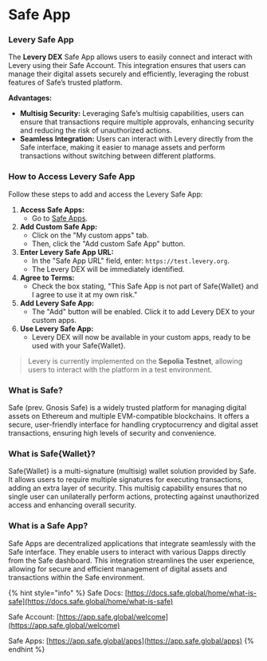 # Safe App

### Levery Safe App

The **Levery DEX** Safe App allows users to easily connect and interact with Levery using their Safe Account. This integration ensures that users can manage their digital assets securely and efficiently, leveraging the robust features of Safe’s trusted platform.

**Advantages:**

* **Multisig Security:** Leveraging Safe’s multisig capabilities, users can ensure that transactions require multiple approvals, enhancing security and reducing the risk of unauthorized actions.
* **Seamless Integration:** Users can interact with Levery directly from the Safe interface, making it easier to manage assets and perform transactions without switching between different platforms.

### How to Access Levery Safe App

Follow these steps to add and access the Levery Safe App:

1. **Access Safe Apps:**
   * Go to [Safe Apps](https://app.safe.global/apps).
2. **Add Custom Safe App:**
   * Click on the "My custom apps" tab.
   * Then, click the "Add custom Safe App" button.
3. **Enter Levery Safe App URL:**
   * In the "Safe App URL" field, enter: `https://test.levery.org`.
   * The Levery DEX will be immediately identified.
4. **Agree to Terms:**
   * Check the box stating, "This Safe App is not part of Safe{Wallet} and I agree to use it at my own risk."
5. **Add Levery Safe App:**
   * The "Add" button will be enabled. Click it to add Levery DEX to your custom apps.
6. **Use Levery Safe App:**
   * Levery DEX will now be available in your custom apps, ready to be used with your Safe{Wallet}.

> Levery is currently implemented on the **Sepolia Testnet**, allowing users to interact with the platform in a test environment.

### **What is Safe?**

Safe (prev. Gnosis Safe) is a widely trusted platform for managing digital assets on Ethereum and multiple EVM-compatible blockchains. It offers a secure, user-friendly interface for handling cryptocurrency and digital asset transactions, ensuring high levels of security and convenience.

### **What is Safe{Wallet}?**

Safe{Wallet} is a multi-signature (multisig) wallet solution provided by Safe. It allows users to require multiple signatures for executing transactions, adding an extra layer of security. This multisig capability ensures that no single user can unilaterally perform actions, protecting against unauthorized access and enhancing overall security.

### **What is a Safe App?**

Safe Apps are decentralized applications that integrate seamlessly with the Safe interface. They enable users to interact with various Dapps directly from the Safe dashboard. This integration streamlines the user experience, allowing for secure and efficient management of digital assets and transactions within the Safe environment.

{% hint style="info" %}
Safe Docs: [https://docs.safe.global/home/what-is-safe](https://docs.safe.global/home/what-is-safe)

Safe Account: [https://app.safe.global/welcome](https://app.safe.global/welcome)

Safe Apps: [https://app.safe.global/apps](https://app.safe.global/apps)
{% endhint %}
